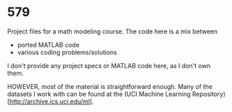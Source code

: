 # 579
Project files for a math modeling course.
The code here is a mix between
* ported MATLAB code 
* various coding problems/solutions

I don't provide any project specs or MATLAB code here, as I don't own them.

HOWEVER, most of the material is straightforward enough. Many of the datasets I
work with can be found at the
(UCI Machine Learning Repository)[http://archive.ics.uci.edu/ml].
